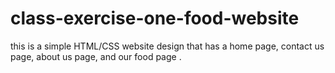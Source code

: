 # class-exercise-one-food-website
this is a simple HTML/CSS website design that has a home page, contact us page, about us page, and our food page .
